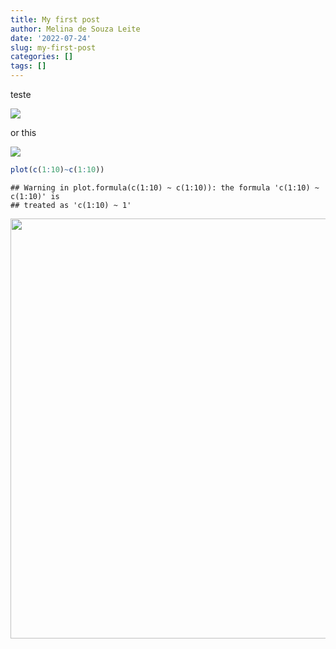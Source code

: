 ```yaml
---
title: My first post
author: Melina de Souza Leite
date: '2022-07-24'
slug: my-first-post
categories: []
tags: []
---
```


teste

![](post/2022-07-22-dados-abertos_files/figure-html/cartaz.jpg)

or this

![](../../data/2022-07-22-dados-abertos/cartaz.jpg)




```r
plot(c(1:10)~c(1:10))
```

```
## Warning in plot.formula(c(1:10) ~ c(1:10)): the formula 'c(1:10) ~ c(1:10)' is
## treated as 'c(1:10) ~ 1'
```

<img src="{{< blogdown/postref >}}index_files/figure-html/unnamed-chunk-1-1.png" width="672" />
